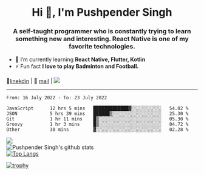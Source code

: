<h1 align="center">Hi 👋, I'm Pushpender Singh</h1>
<h3 align="center">A self-taught programmer who is constantly trying to learn something new and interesting. React Native is one of my favorite technologies.</h3>

- 🌱 I’m currently learning **React Native, Flutter, Kotlin**
- ⚡ Fun fact **I love to play Badminton and Football.**

👔[linekdin](https://www.linkedin.com/in/pushpender-singh-240061202/) | 📧 [mail](mailto:pushpendersingh@p2devs.com) | ![](https://komarev.com/ghpvc/?username=pushpender-singh-ap&color=blue)


---

<!--START_SECTION:waka-->

```text
From: 16 July 2022 - To: 23 July 2022

JavaScript      12 hrs 5 mins   █████████████▓░░░░░░░░░░░   54.02 %
JSON            5 hrs 39 mins   ██████▒░░░░░░░░░░░░░░░░░░   25.30 %
Git             1 hr 11 mins    █▒░░░░░░░░░░░░░░░░░░░░░░░   05.30 %
Groovy          1 hr 3 mins     █▒░░░░░░░░░░░░░░░░░░░░░░░   04.72 %
Other           30 mins         ▓░░░░░░░░░░░░░░░░░░░░░░░░   02.28 %
```

<!--END_SECTION:waka-->

<img align="left" src="https://github-readme-streak-stats.herokuapp.com/?user=pushpender-singh-ap" /></br>
![Pushpender Singh's github stats](https://github-readme-stats.vercel.app/api?username=pushpender-singh-ap&show_icons=true&count_private=true)</br>
[![Top Langs](https://github-readme-stats.vercel.app/api/top-langs/?username=pushpender-singh-ap)](https://github.com/pushpender-singh-ap/github-readme-stats)

[![trophy](https://github-profile-trophy.vercel.app/?username=pushpender-singh-ap)](https://github.com/pushpender-singh-ap/pushpender-singh-ap)
